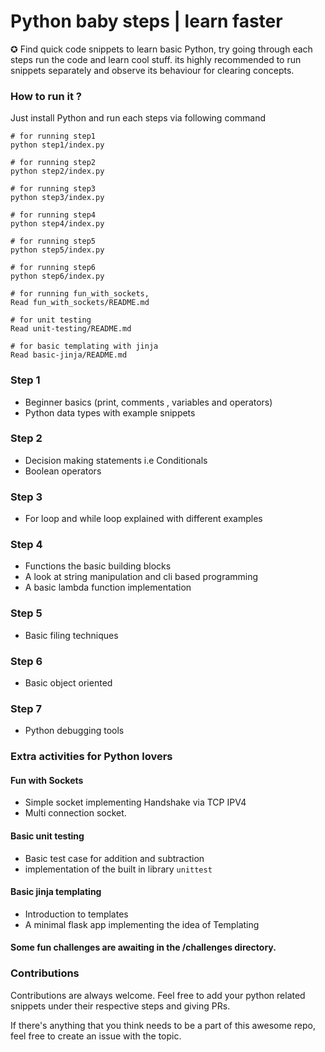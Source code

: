 
# Python baby steps | learn faster 
​✪ Find quick code snippets to learn basic Python, try going through each steps run the code and learn cool stuff. its highly recommended to run snippets separately and observe its behaviour for clearing concepts.
​
### How to run it ?

Just install Python and run each steps via following command
```terminal
# for running step1
python step1/index.py 

# for running step2
python step2/index.py 

# for running step3
python step3/index.py 

# for running step4
python step4/index.py 

# for running step5
python step5/index.py 

# for running step6
python step6/index.py 

# for running fun_with_sockets, 
Read fun_with_sockets/README.md

# for unit testing
Read unit-testing/README.md

# for basic templating with jinja
Read basic-jinja/README.md
```

### Step 1

- Beginner basics (print, comments , variables and operators) 
- Python data types with example snippets


### Step 2

- Decision making statements i.e Conditionals
- Boolean operators

### Step 3

- For loop and while loop explained with different examples

### Step 4

- Functions the basic building blocks
- A look at string manipulation and cli based programming
- A basic lambda function implementation 

### Step 5

- Basic filing techniques

### Step 6

- Basic object oriented

### Step 7

- Python debugging tools


### Extra activities for Python lovers


#### Fun with Sockets

- Simple socket implementing Handshake via TCP IPV4
- Multi connection socket.

#### Basic unit testing 
- Basic test case for addition and subtraction
- implementation of the built in library `unittest`

#### Basic jinja templating
- Introduction to templates
- A minimal flask app implementing the idea of Templating

#### Some fun challenges are awaiting in the /challenges directory.

### Contributions

Contributions are always welcome. Feel free to add your python related snippets under their respective steps and giving PRs.

If there's anything that you think needs to be a part of this awesome repo, feel free to create an issue with the topic.

